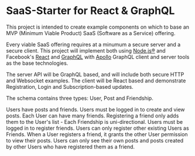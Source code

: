  # SaaS-Starter for React & GraphQL
This project is intended to create example components on which to base an MVP (Minimum Viable Product) SaaS (Software as a Service) offering.

Every viable SaaS offering requires at a minumum a secure server and a secure client. This project will implement both using [Node.js®](https://nodejs.org/en/about/) and Facebook's [React](https://reactjs.org/) and [GraphQL](http://graphql.org/) with [Apollo](https://www.apollographql.com/) GraphQL client and server tools as the base technologies.

The server API will be GraphQL based, and will include both secure HTTP and Websocket examples. The client will be React based and demonstrate Registration, Login and Subscription-based updates.

The schema contains three types: User, Post and Friendship. 

Users have posts and friends. 
Users must be logged in to create and view posts.
Each User can have many friends. Registering a friend only adds them to the User's list - Each Friendship is uni-directional. 
Users must be logged in to register friends. Users can only register other existing Users as Friends.
When a User registers a friend, it grants the other User permission to view their posts.
Users can only see their own posts and posts created by other Users who have registered them as a friend.

